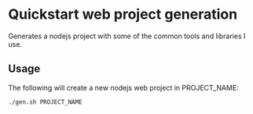 # Quickstart web project generation

Generates a nodejs project with some of the common tools and libraries I use.


## Usage

The following will create a new nodejs web project in PROJECT_NAME:

```
./gen.sh PROJECT_NAME
```
